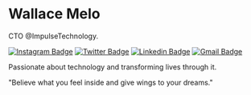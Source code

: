 # Wallace Melo

CTO @ImpulseTechnology.


[![Instagram Badge](https://img.shields.io/badge/-@wallacegmelo-fed56c?style=flat-square&labelColor=fed56c&logo=instagram&logoColor=white&link=https://instagram.com/wallacegmelo)](https://instagram.com/wallacegmelo) 
[![Twitter Badge](https://img.shields.io/badge/-@wallacegmelo-fed56c?style=flat-square&labelColor=fed56c&logo=twitter&logoColor=white&link=https://twitter.com/wallacegmelo)](https://twitter.com/wallacegmelo) 
[![Linkedin Badge](https://img.shields.io/badge/-Wallace%20melo-fed56c?style=flat-square&logo=Linkedin&logoColor=white&link=https://www.linkedin.com/in/https://www.linkedin.com/in/wallace-melo-474928192/)](https://www.linkedin.com/in/https://www.linkedin.com/in/wallace-melo-474928192/) 
[![Gmail Badge](https://img.shields.io/badge/-wallace.melo777@gmail.com-fed56c?style=flat-square&logo=Gmail&logoColor=white&link=mailto:wallace.melo777@gmail.com)](mailto:wallace.melo777@gmail.com)


Passionate about technology and transforming lives through it.

"Believe what you feel inside and give wings to your
dreams."
